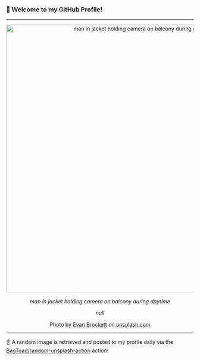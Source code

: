 ### 👋 Welcome to my GitHub Profile!

----

<div align="center">
  <img width="720" src="https://images.unsplash.com/photo-1517321804893-0cc35039889a?crop=entropy&cs=tinysrgb&fit=max&fm=jpg&ixid=M3w1NTI0OTR8MHwxfHJhbmRvbXx8fHx8fHx8fDE3MzQ1ODg3OTJ8&ixlib=rb-4.0.3&q=80&w=1080" alt="man in jacket holding camera on balcony during daytime">
  
  <em>man in jacket holding camera on balcony during daytime</em>
  
  <em>null</em>
  
  Photo by [Evan Brockett](http://www.Evanbrockett.com) on [unsplash.com](https://unsplash.com/)
</div>

----

☝️ A random image is retrieved and posted to my profile daily via the [BagToad/random-unsplash-action](https://github.com/BagToad/random-unsplash-action) action!
